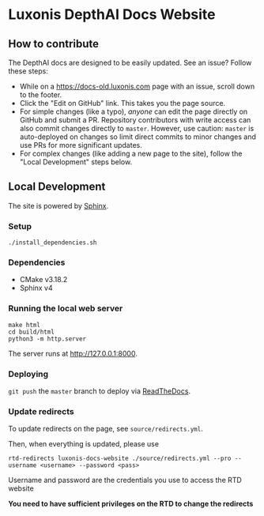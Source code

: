 # Luxonis DepthAI Docs Website

## How to contribute

The DepthAI docs are designed to be easily updated. See an issue? Follow these steps:

* While on a https://docs-old.luxonis.com page with an issue, scroll down to the footer.
* Click the "Edit on GitHub" link. This takes you the page source.
* For simple changes (like a typo), _anyone_ can edit the page directly on GitHub and submit a PR. Repository contributors with write access can also commit changes directly to `master`. However, use caution: `master` is auto-deployed on changes so limit direct commits to minor changes and use PRs for more significant updates.
* For complex changes (like adding a new page to the site), follow the "Local Development" steps below.

## Local Development

The site is powered by [Sphinx](https://github.com/sphinx-doc/sphinx).

### Setup

```
./install_dependencies.sh
```

### Dependencies

- CMake v3.18.2
- Sphinx v4

### Running the local web server

```
make html
cd build/html
python3 -m http.server
```

The server runs at http://127.0.0.1:8000.

### Deploying

`git push` the `master` branch to deploy via [ReadTheDocs](https://readthedocs.org/).

### Update redirects

To update redirects on the page, see `source/redirects.yml`.

Then, when everything is updated, please use 

```
rtd-redirects luxonis-docs-website ./source/redirects.yml --pro --username <username> --password <pass>
```

Username and password are the credentials you use to access the RTD website

**You need to have sufficient privileges on the RTD to change the redirects**